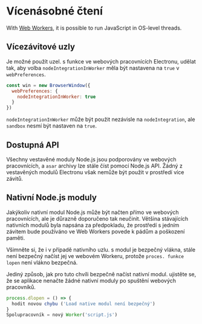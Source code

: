 # Vícenásobné čtení

With [Web Workers][web-workers], it is possible to run JavaScript in OS-level threads.

## Vícezávitové uzly

Je možné použít uzel. s funkce ve webových pracovnících Electronu, udělat tak, aby volba `nodeIntegrationInWorker` měla být nastavena na `true` v `webPreferences`.

```javascript
const win = new BrowserWindow({
  webPreferences: {
    nodeIntegrationInWorker: true
  }
})
```

`nodeIntegrationInWorker` může být použit nezávisle na `nodeIntegration`, ale `sandbox` nesmí být nastaven na `true`.

## Dostupná API

Všechny vestavěné moduly Node.js jsou podporovány ve webových pracovnících, a `asar` archivy lze stále číst pomocí Node.js API. Žádný z vestavěných modulů Electronu však nemůže být použit v prostředí více závitů.

## Nativní Node.js moduly

Jakýkoliv nativní modul Node.js může být načten přímo ve webových pracovnících, ale je důrazně doporučeno tak neučinit. Většina stávajících nativních modulů byla napsána za předpokladu, že prostředí s jedním závitem bude používáno ve Web Workers povede k pádům a poškození paměti.

Všimněte si, že i v případě nativního uzlu. s modul je bezpečný vlákna, stále není bezpečný načíst jej ve webovém Workeru, protože `proces. funkce lopen` není vlákno bezpečná.

Jediný způsob, jak pro tuto chvíli bezpečně načíst nativní modul. ujistěte se, že se aplikace nenačte žádné nativní moduly po spuštění webových pracovníků.

```javascript
process.dlopen = () => {
  hodit novou chybu ('Load native modul není bezpečný')
}
Spolupracovník = nový Worker('script.js')
```

[web-workers]: https://developer.mozilla.org/en/docs/Web/API/Web_Workers_API/Using_web_workers
